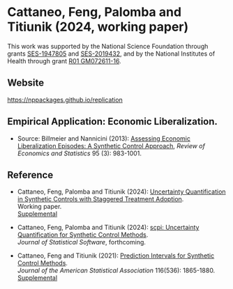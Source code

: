 # Cattaneo, Feng, Palomba and Titiunik (2024, working paper)

This work was supported by the National Science Foundation through grants [SES-1947805](https://www.nsf.gov/awardsearch/showAward?AWD_ID=1947805) and [SES-2019432](https://www.nsf.gov/awardsearch/showAward?AWD_ID=2019432), and by the National Institutes of Health through grant [R01 GM072611-16](https://reporter.nih.gov/project-details/10093056).

## Website 

https://nppackages.github.io/replication

## Empirical Application: Economic Liberalization.

- Source: Billmeier and Nannicini (2013): [Assessing Economic Liberalization Episodes: A Synthetic Control Approach](https://doi.org/10.1162/REST_a_00324), _Review of Economics and Statistics_ 95 (3): 983-1001.


## Reference

- Cattaneo, Feng, Palomba and Titiunik (2024): [Uncertainty Quantification in Synthetic Controls with Staggered Treatment Adoption](https://nppackages.github.io/references/Cattaneo-Feng-Palomba-Titiunik_2024_RESTAT.pdf).<br>
Working paper.<br>
[Supplemental](https://nppackages.github.io/references/Cattaneo-Feng-Palomba-Titiunik_2024_RESTAT--Supplement.pdf)<br>

- Cattaneo, Feng, Palomba and Titiunik (2024): [scpi: Uncertainty Quantification for Synthetic Control Methods](https://nppackages.github.io/references/Cattaneo-Feng-Palomba-Titiunik_2024_JSS.pdf).<br>
_Journal of Statistical Software_, forthcoming.

- Cattaneo, Feng and Titiunik (2021): [Prediction Intervals for Synthetic Control Methods](https://nppackages.github.io/references/Cattaneo-Feng-Titiunik_2021_JASA.pdf).<br>
_Journal of the American Statistical Association_ 116(536): 1865-1880.<br>
[Supplemental](https://nppackages.github.io/references/Cattaneo-Feng-Titiunik_2021_JASA--Supplement.pdf)<br>
<br><br>
